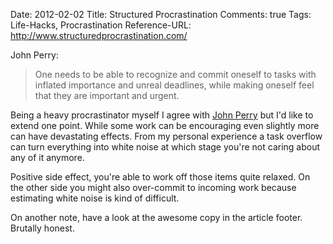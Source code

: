 Date: 2012-02-02
Title: Structured Procrastination
Comments: true
Tags: Life-Hacks, Procrastination
Reference-URL: http://www.structuredprocrastination.com/

John Perry:
> One needs to be able to recognize and commit oneself to tasks with inflated importance and unreal deadlines, while making oneself feel that they are important and urgent.

Being a heavy procrastinator myself I agree with [John Perry](http://www-csli.stanford.edu/~jperry//index.html) but I'd like to extend one point. While some work can be encouraging even slightly more can have devastating effects. From my personal experience a task overflow can turn everything into white noise at which stage you're not caring about any of it anymore.

Positive side effect, you're able to work off those items quite relaxed. On the other side you might also over-commit to incoming work because estimating white noise is kind of difficult.

On another note, have a look at the awesome copy in the article footer. Brutally honest.

